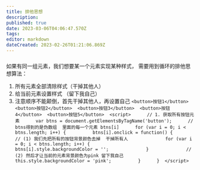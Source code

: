 ```yaml
---
title: 排他思想
description: 
published: true
date: 2023-03-06T04:06:47.570Z
tags: 
editor: markdown
dateCreated: 2023-02-26T01:21:06.869Z
---
```


### 

如果有同一组元素，我们想要某一个元素实现某种样式， 需要用到循环的排他思想算法：

1. 所有元素全部清除样式（干掉其他人）
2. 给当前元素设置样式 （留下我自己）
3. 注意顺序不能颠倒，首先干掉其他人，再设置自己
    `<button>按钮1</button>  <button>按钮2</button>  <button>按钮3</button>  <button>按钮4</button>  <button>按钮5</button>  <script>      // 1. 获取所有按钮元素      var btns = document.getElementsByTagName('button');      // btns得到的是伪数组  里面的每一个元素 btns[i]      for (var i = 0; i < btns.length; i++) {          btns[i].onclick = function() {              // (1) 我们先把所有的按钮背景颜色去掉  干掉所有人              for (var i = 0; i < btns.length; i++) {                  btns[i].style.backgroundColor = '';              }              // (2) 然后才让当前的元素背景颜色为pink 留下我自己              this.style.backgroundColor = 'pink';          }      }  </script>`
